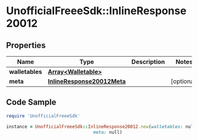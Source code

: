 # UnofficialFreeeSdk::InlineResponse20012

## Properties

Name | Type | Description | Notes
------------ | ------------- | ------------- | -------------
**walletables** | [**Array&lt;Walletable&gt;**](Walletable.md) |  | 
**meta** | [**InlineResponse20012Meta**](InlineResponse20012Meta.md) |  | [optional] 

## Code Sample

```ruby
require 'UnofficialFreeeSdk'

instance = UnofficialFreeeSdk::InlineResponse20012.new(walletables: null,
                                 meta: null)
```


